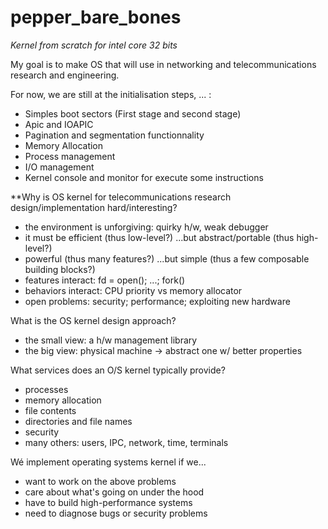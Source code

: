 # pepper_bare_bones


*Kernel from scratch for intel core 32 bits*

My goal is to make OS that will use in networking and telecommunications research and engineering.


For now, we are still at the initialisation steps, ... :

- Simples boot sectors (First stage and second stage)
- Apic and IOAPIC
- Pagination and segmentation functionnality
- Memory Allocation
- Process management
- I/O management
- Kernel console and monitor for execute some instructions





**Why is OS kernel for telecommunications research design/implementation hard/interesting?
  * the environment is unforgiving: quirky h/w, weak debugger
  * it must be efficient (thus low-level?)
  ...but abstract/portable (thus high-level?)
  * powerful (thus many features?)
  ...but simple (thus a few composable building blocks?)
  * features interact: fd = open(); ...; fork()
  * behaviors interact: CPU priority vs memory allocator
  * open problems: security; performance; exploiting new hardware


 What is the OS kernel design approach?
  * the small view: a h/w management library
  * the big view: physical machine -> abstract one w/ better properties


What services does an O/S kernel typically provide?
  * processes
  * memory allocation
  * file contents
  * directories and file names
  * security
  * many others: users, IPC, network, time, terminals


Wé implement operating systems kernel if we...
  * want to work on the above problems
  * care about what's going on under the hood
  * have to build high-performance systems
  * need to diagnose bugs or security problems
